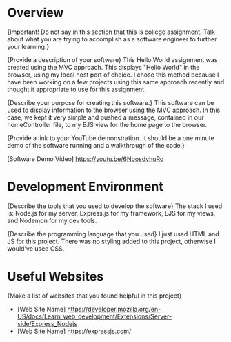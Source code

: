 # Overview

{Important!  Do not say in this section that this is college assignment.  Talk about what you are trying to accomplish as a software engineer to further your learning.}

{Provide a description of your software}
This Hello World assignment was created using the MVC approach.  This displays "Hello World" in the browser, using my local host port of choice. I chose this method because I have been working on a few projects using
this same approach recently and thought it appropriate to use for this assignment. 

{Describe your purpose for creating this software.}
This software can be used to display information to the browser using the MVC approach. In this case, we kept it very simple and pushed a message, contained in our homeController file, to my EJS view for the home page to the browser. 

{Provide a link to your YouTube demonstration.  It should be a one minute demo of the software running and a walkthrough of the code.}

[Software Demo Video] https://youtu.be/6NbosdvhuRo

# Development Environment

{Describe the tools that you used to develop the software}
The stack I used is: Node.js for my server, Express.js for my framework, EJS for my views, and Nodemon for my dev tools.

{Describe the programming language that you used}
I just used HTML and JS for this project. There was no styling added to this project, otherwise I would've used CSS. 

# Useful Websites

{Make a list of websites that you found helpful in this project}
* [Web Site Name] https://developer.mozilla.org/en-US/docs/Learn_web_development/Extensions/Server-side/Express_Nodejs
* [Web Site Name] https://expressjs.com/